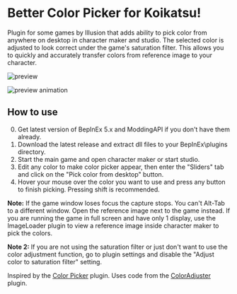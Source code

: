 # Better Color Picker for Koikatsu!
Plugin for some games by Illusion that adds ability to pick color from anywhere on desktop in character maker and studio. The selected color is adjusted to look correct under the game's saturation filter. This allows you to quickly and accurately transfer colors from reference image to your character.

![preview](https://user-images.githubusercontent.com/39247311/50303116-694b8400-048c-11e9-8ca0-e58175926cc1.PNG)

![preview animation](https://user-images.githubusercontent.com/39247311/50300415-a7dd4080-0484-11e9-89bb-b0483dcf9cd7.gif)

## How to use
0. Get latest version of BepInEx 5.x and ModdingAPI if you don't have them already.
1. Download the latest release and extract dll files to your BepInEx\plugins directory.
2. Start the main game and open character maker or start studio.
3. Edit any color to make color picker appear, then enter the "Sliders" tab and click on the "Pick color from desktop" button.
4. Hover your mouse over the color you want to use and press any button to finish picking. Pressing shift is recommended.

**Note:** If the game window loses focus the capture stops. You can't Alt-Tab to a different window. Open the reference image next to the game instead. If you are running the game in full screen and have only 1 display, use the ImageLoader plugin to view a reference image inside character maker to pick the colors.

**Note 2:** If you are not using the saturation filter or just don't want to use the color adjustment function, go to plugin settings and disable the "Adjust color to saturation filter" setting.

Inspired by the [Color Picker](https://koikoi.happy.nu/#!plugin_color_picker.md) plugin. Uses code from the [ColorAdjuster](https://koikoi.happy.nu/#!plugin_color_adjuster.md) plugin.
